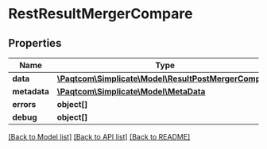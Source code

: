 # RestResultMergerCompare

## Properties

 Name         | Type                                                                            | Description | Notes      
--------------|---------------------------------------------------------------------------------|-------------|------------
 **data**     | [**\Paqtcom\Simplicate\Model\ResultPostMergerCompare**](ResultPostMergerCompare.md) |             | [optional] 
 **metadata** | [**\Paqtcom\Simplicate\Model\MetaData**](MetaData.md)                               |             | [optional] 
 **errors**   | **object[]**                                                                    |             | [optional] 
 **debug**    | **object[]**                                                                    |             | [optional] 

[[Back to Model list]](../README.md#documentation-for-models) [[Back to API list]](../README.md#documentation-for-api-endpoints) [[Back to README]](../README.md)


